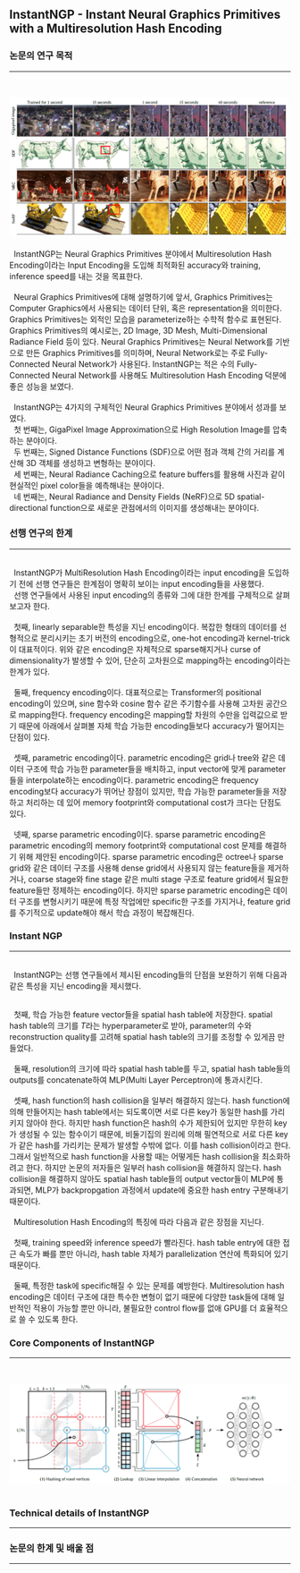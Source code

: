 ## InstantNGP - Instant Neural Graphics Primitives with a Multiresolution Hash Encoding 


### 논문의 연구 목적 
---
</br>

![](./img/InstantNGP-1.png)
</br>
</br>
&nbsp; InstantNGP는 Neural Graphics Primitives 분야에서 Multiresolution Hash Encoding이라는 Input Encoding을 도입해 최적화된 accuracy와 training, inference speed를 내는 것을 목표한다.
</br>
</br>
&nbsp; Neural Graphics Primitives에 대해 설명하기에 앞서, Graphics Primitives는 Computer Graphics에서 사용되는 데이터 단위, 혹은 representation을 의미한다. Graphics Primitives는 외적인 모습을 parameterize하는 수학적 함수로 표현된다. Graphics Primitives의 예시로는, 2D Image, 3D Mesh, Multi-Dimensional Radiance Field 등이 있다. Neural Graphics Primitives는  Neural Network를 기반으로 만든 Graphics Primitives를 의미하며, Neural Network로는 주로 Fully-Connected Neural Network가 사용된다. InstantNGP는 적은 수의 Fully-Connected Neural Network를 사용해도 Multiresolution Hash Encoding 덕분에 좋은 성능을 보였다.
</br>
</br>
&nbsp; InstantNGP는 4가지의 구체적인 Neural Graphics Primitives 분야에서 성과를 보였다. 
</br>
&nbsp; 첫 번째는, GigaPixel Image Approximation으로 High Resolution Image를 압축하는 분야이다. 
</br>
&nbsp; 두 번째는, Signed Distance Functions (SDF)으로 어떤 점과 객체 간의 거리를 계산해 3D 객체를 생성하고 변형하는 분야이다.
</br>
&nbsp; 세 번째는,  Neural Radiance Caching으로 feature buffers를 활용해 사진과 같이 현실적인 pixel color들을 예측해내는 분야이다.
</br>
&nbsp; 네 번째는, Neural Radiance and Density Fields (NeRF)으로 5D spatial-directional function으로 새로운 관점에서의 이미지를 생성해내는 분야이다.

### 선행 연구의 한계
---
</br>
&nbsp; InstantNGP가 MultiResolution Hash Encoding이라는 input encoding을 도입하기 전에 선행 연구들은 한계점이 명확히 보이는 input encoding들을 사용했다.
</br>
&nbsp; 선행 연구들에서 사용된 input encoding의 종류와 그에 대한 한계를 구체적으로 살펴보고자 한다.
</br>
</br>
&nbsp; 첫째, linearly separable한 특성을 지닌 encoding이다. 복잡한 형태의 데이터를 선형적으로 분리시키는 초기 버전의 encoding으로, one-hot encoding과 kernel-trick이 대표적이다. 위와 같은 encoding은 자체적으로 sparse해지거나 curse of dimensionality가 발생할 수 있어, 단순히 고차원으로 mapping하는 encoding이라는 한계가 있다.
</br>
</br>
&nbsp; 둘째, frequency encoding이다. 대표적으로는 Transformer의 positional encoding이 있으며, sine 함수와 cosine 함수 같은 주기함수를 사용해 고차원 공간으로 mapping한다. frequency encoding은 mapping할 차원의 수만을 입력값으로 받기 때문에 아래에서 살펴볼 자체 학습 가능한 encoding들보다 accuracy가 떨어지는 단점이 있다.
</br>
</br>
&nbsp; 셋째, parametric encoding이다. parametric encoding은 grid나 tree와 같은 데이터 구조에 학습 가능한 parameter들을 배치하고, input vector에 맞게 parameter들을 interpolate하는 encoding이다.  parametric encoding은 frequency encoding보다 accuracy가 뛰어난 장점이 있지만, 학습 가능한 parameter들을 저장하고 처리하는 데 있어 memory footprint와 computational cost가 크다는 단점도 있다.
</br>
</br>
&nbsp; 넷째, sparse parametric encoding이다. sparse parametric encoding은 parametric encoding의 memory footprint와 computational cost 문제를 해결하기 위해 제안된 encoding이다. sparse parametric encoding은 octree나 sparse grid와 같은 데이터 구조를 사용해 dense grid에서 사용되지 않는 feature들을 제거하거나, coarse stage와 fine stage 같은 multi stage 구조로 feature grid에서 필요한 feature들만 정제하는 encoding이다. 하지만 sparse parametric encoding은 데이터 구조를 변형시키기 때문에 특정 작업에만 specific한 구조를 가지거나, feature grid를 주기적으로 update해야 해서 학습 과정이 복잡해진다.

### Instant NGP
---
</br>
&nbsp; InstantNGP는 선행 연구들에서 제시된 encoding들의 단점을 보완하기 위해 다음과 같은 특성을 지닌 encoding을 제시했다.
</br>
</br>

&nbsp; 첫째, 학습 가능한 feature vector들을 spatial hash table에 저장한다. spatial hash table의 크기를 $T$라는 hyperparameter로 받아, parameter의 수와 reconstruction quality를 고려해 spatial hash table의 크기를 조정할 수 있게끔 만들었다.
</br>
</br>
&nbsp; 둘째, resolution의 크기에 따라 spatial hash table를 두고, spatial hash table들의 outputs를 concatenate하여 MLP(Multi Layer Perceptron)에 통과시킨다.
</br>
</br>
&nbsp; 셋째, hash function의 hash collision을 일부러 해결하지 않는다. hash function에 의해 만들어지는 hash table에서는 되도록이면 서로 다른  key가 동일한 hash를 가리키지 않아야 한다. 하지만 hash function은 hash의 수가 제한되어 있지만 무한히 key가 생성될 수 있는 함수이기 때문에, 비둘기집의 원리에 의해 필연적으로 서로 다른 key가 같은 hash를 가리키는 문제가 발생할 수밖에 없다. 이를 hash collision이라고 한다. 그래서 일반적으로 hash function을 사용할 때는 어떻게든 hash collision을 최소화하려고 한다. 하지만 논문의 저자들은 일부러 hash collision을 해결하지 않는다. hash collision을 해결하지 않아도 spatial hash table들의 output vector들이 MLP에 통과되면, MLP가 backpropgation 과정에서 update에 중요한 hash entry 구분해내기 때문이다.
</br>
</br>
&nbsp; Multiresolution Hash Encoding의 특징에 따라 다음과 같은 장점을 지닌다.
</br>
</br>
&nbsp; 첫째, training speed와 inference speed가 빨라진다. hash table entry에 대한 접근 속도가 빠를 뿐만 아니라, hash table 자체가 parallelization 연산에 특화되어 있기 때문이다.
</br>
</br>
&nbsp; 둘째, 특정한 task에 specific해질 수 있는 문제를 예방한다. Multiresolution hash encoding은 데이터 구조에 대한 특수한 변형이 없기 때문에 다양한 task들에 대해 일반적인 적용이 가능할 뿐만 아니라, 불필요한 control flow를 없애 GPU를 더 효율적으로 쓸 수 있도록 한다.


### Core Components of InstantNGP
---
</br>

![](./img/InstantNGP-2.png)
</br>
</br>

### Technical details of InstantNGP
---
### 논문의 한계 및 배울 점 
---
